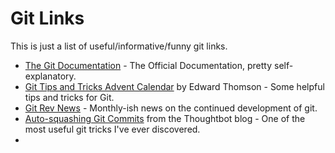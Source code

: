 # Git Links

This is just a list of useful/informative/funny git links. 

- [The Git Documentation](https://git-scm.com/docs) - The Official Documentation, pretty self-explanatory.
- [Git Tips and Tricks Advent Calendar](https://www.edwardthomson.com/blog/git_tips_and_tricks_advent_calendar.html) by Edward Thomson - Some helpful tips and tricks for Git.
- [Git Rev News](https://git.github.io/rev_news/archive/) - Monthly-ish news on the continued development of git.
- [Auto-squashing Git Commits](https://robots.thoughtbot.com/autosquashing-git-commits) from the Thoughtbot blog - One of the most useful git tricks I've ever discovered.
- 
